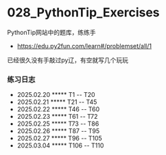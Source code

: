 # 028_PythonTip_Exercises
PythonTip网站中的题库，练练手
- https://edu.py2fun.com/learn#/problemset/all/1

已经很久没有手敲过py辽，有空就写几个玩玩
### 练习日志
- 2025.02.20 ***** T1 -- T20
- 2025.02.21 ***** T21 -- T45
- 2025.02.22 ***** T46 -- T60
- 2025.02.23 ***** T61 -- T72
- 2025.02.25 ***** T73 -- T86
- 2025.02.26 ***** T87 -- T95
- 2025.02.27 ***** T96 -- T105
- 2025.03.04 ***** T106 -- T110
